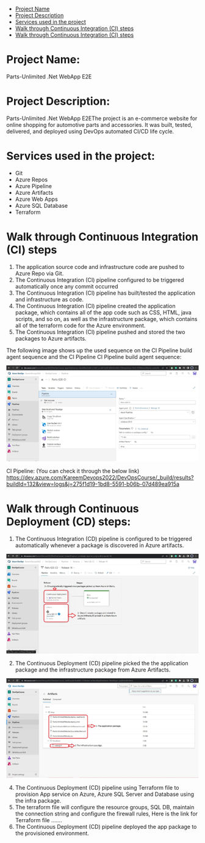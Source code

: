 * [Project Name](#project-name) 
* [Project Description](#project-description) 
* [Services used in the project](#services-used-in-the-project) 
* [Walk through Continuous Integration (CI) steps](#walk-through-continuous-integration-ci-steps) 
* [Walk through Continuous Integration (CI) steps](#walk-through-continuous-integration-ci-steps) 
#  Project Name: 
Parts-Unlimited .Net WebApp E2E

#  Project Description:

Parts-Unlimited .Net WebApp E2EThe project is an e-commerce website for online shopping for automotive parts and accessories. It was built, tested, delivered, and deployed using DevOps automated CI/CD life cycle.

 # Services used in the project:

 - Git
 - Azure Repos 
 - Azure Pipeline 
 - Azure Artifacts
 - Azure Web Apps
 - Azure SQL Database
 - Terraform 

#  Walk through Continuous Integration (CI) steps

1. The application source code and infrastructure code are pushed to Azure Repo via Git.
2. The Continuous Integration (CI) pipeline configured to be triggered automatically once any commit occurred 
3. The Continuous Integration (CI) pipeline has built/tested the application and infrastructure as code.
4. The Continuous Integration (CI) pipeline created the application package, which contains all of the app code such as CSS, HTML, java scripts, and so on, as well as the infrastructure package, which contains all of the terraform code for the Azure environment.
5. The Continuous Integration (CI) pipeline pushed and stored the two packages to Azure artifacts.

The following image shows up the used sequence on the CI Pipeline build agent sequence and the CI Pipeline
CI Pipeline build agent sequence:

![](assets_images/CI.JPG)


CI Pipeline: (You can check it through the below link) https://dev.azure.com/KareemDevops2022/DevOpsCourse/_build/results?buildId=132&view=logs&j=275f1d19-1bd8-5591-b06b-07d489ea915a

#  Walk through Continuous Deployment (CD) steps:

 1. The Continuous Integration (CD) pipeline is configured to be triggered automatically whenever a package is discovered in Azure artifacts.
 
 ![](assets_images/CDArtifact.JPG)
 
 2. The Continuous Deployment (CD) pipeline picked the the application package and the infrastructure package from Azure Artifacts.

 ![](assets_images/Packages.JPG)
 
 4. The Continuous Deployment (CD) pipeline using Terraform file to provision App service on Azure, Azure SQL Server and Database using the infra package.
 5. The terraform file will configure the resource groups, SQL DB, maintain the connection string and configure the firewall rules, Here is the link for Terraform file .......
 6. The Continuous Deployment (CD) pipeline deployed the app package to the provisioned environment.
